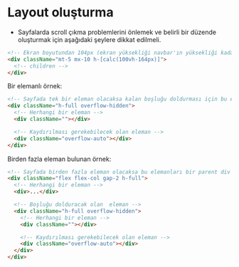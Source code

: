 # Layout oluşturma

- Sayfalarda scroll çıkma problemlerini önlemek ve belirli bir düzende oluşturmak için aşağıdaki şeylere dikkat edilmeli.

```html
<!-- Ekran boyutundan 104px (ekran yüksekliği navbar'ın yüksekliği kadar azaltılmış) yüksekliğinde sayfa içeriği boyutumuz var. -->
<div className="mt-5 mx-10 h-[calc(100vh-164px)]">
  <!-- children -->
</div>
```

Bir elemanlı örnek:

```html
<!-- Sayfada tek bir eleman olacaksa kalan boşluğu doldurması için bu elemana h-full ve overflow-hidden eklemeliyiz. -->
<div className="h-full overflow-hidden">
  <!-- Herhangi bir eleman -->
  <div className=""></div>

  <!-- Kaydırılması gerekebilecek olan eleman -->
  <div className="overflow-auto"></div>
</div>
```

Birden fazla eleman bulunan örnek:

```html
<!-- Sayfada birden fazla eleman olacaksa bu elemanları bir parent div'e almalı ve aşağıdaki class'ları vermeliyiz. -->
<div className="flex flex-col gap-2 h-full">
  <!-- Herhangi bir eleman -->
  <div>...</div>

  <!-- Boşluğu dolduracak olan  eleman -->
  <div className="h-full overflow-hidden">
    <!-- Herhangi bir eleman -->
    <div className=""></div>

    <!-- Kaydırılması gerekebilecek olan eleman -->
    <div className="overflow-auto"></div>
  </div>
</div>
```
